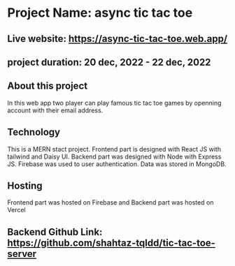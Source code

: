 # Project Name: async tic tac toe

## Live website: https://async-tic-tac-toe.web.app/
## project duration: 20 dec, 2022 - 22 dec, 2022

## About this project
In this web app two player can play famous tic tac toe games by openning account with their email address. 

## Technology
This is a MERN stact project. Frontend part is designed with React JS with tailwind and Daisy UI. 
Backend part was designed with Node with Express JS. Firebase was used to user authentication. Data was stored in MongoDB.

## Hosting
Frontend part was hosted on Firebase and Backend part was hosted on Vercel

## Backend Github Link: https://github.com/shahtaz-tqldd/tic-tac-toe-server